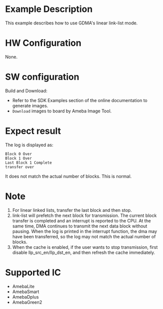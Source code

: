 # Example Description

This example describes how to use GDMA's linear link-list mode.

# HW Configuration

None.

# SW configuration

Build and Download:
   * Refer to the SDK Examples section of the online documentation to generate images.
   * `Download` images to board by Ameba Image Tool.

# Expect result
The log is displayed as:
```shell
Block 0 Over
Block 1 Over
Last Block 1 Complete
transfer over
```
It does not match the actual number of blocks. This is normal.
# Note
1. For linear linked lists, transfer the last block and then stop.
2. link-list will prefetch the next block for transmission. The current block transfer is completed and an interrupt is reported to the CPU. At the same time, DMA continues to transmit the next data block without pausing. When the log is printed in the interrupt function, the dma may have been transferred, so the log may not match the actual number of blocks.
3. When the cache is enabled, if the user wants to stop transmission, first disable llp_src_en/llp_dst_en, and then refresh the cache immediately.
# Supported IC

- AmebaLite
- AmebaSmart
- AmebaDplus
- AmebaGreen2
